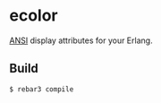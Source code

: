 ecolor
=====

[ANSI](https://en.wikipedia.org/wiki/ANSI_escape_code#SGR) display attributes
for your Erlang.

Build
-----

    $ rebar3 compile
